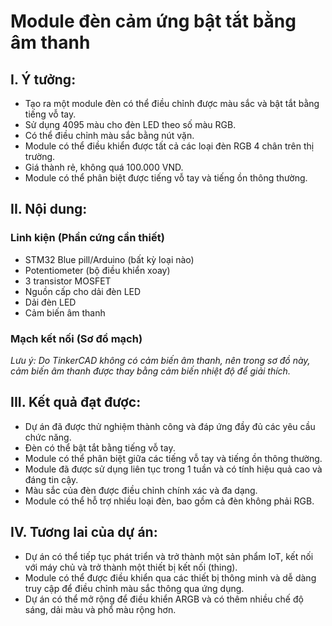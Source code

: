 # Module đèn cảm ứng bật tắt bằng âm thanh

## **I. Ý tưởng:**

* Tạo ra một module đèn có thể điều chỉnh được màu sắc và bật tắt bằng tiếng vỗ tay.
* Sử dụng 4095 màu cho đèn LED theo số màu RGB.
* Có thể điều chỉnh màu sắc bằng nút vặn.
* Module có thể điều khiển được tất cả các loại đèn RGB 4 chân trên thị trường.
* Giá thành rẻ, không quá 100.000 VND.
* Module có thể phân biệt được tiếng vỗ tay và tiếng ồn thông thường.

## **II. Nội dung:**

### Linh kiện (Phần cứng cần thiết)

* STM32 Blue pill/Arduino (bất kỳ loại nào)
* Potentiometer (bộ điều khiển xoay)
* 3 transistor MOSFET
* Nguồn cấp cho dải đèn LED
* Dải đèn LED
* Cảm biến âm thanh

### Mạch kết nối (Sơ đồ mạch)

_Lưu ý: Do TinkerCAD không có cảm biến âm thanh, nên trong sơ đồ này, cảm biến âm thanh được thay bằng cảm biến nhiệt độ để giải thích._

## **III. Kết quả đạt được:**

* Dự án đã được thử nghiệm thành công và đáp ứng đầy đủ các yêu cầu chức năng.
* Đèn có thể bật tắt bằng tiếng vỗ tay.
* Module có thể phân biệt giữa các tiếng vỗ tay và tiếng ồn thông thường.
* Module đã được sử dụng liên tục trong 1 tuần và có tính hiệu quả cao và đáng tin cậy.
* Màu sắc của đèn được điều chỉnh chính xác và đa dạng.
* Module có thể hỗ trợ nhiều loại đèn, bao gồm cả đèn không phải RGB.

## **IV. Tương lai của dự án:**

* Dự án có thể tiếp tục phát triển và trở thành một sản phẩm IoT, kết nối với máy chủ và trở thành một thiết bị kết nối (thing).
* Module có thể được điều khiển qua các thiết bị thông minh và dễ dàng truy cập để điều chỉnh màu sắc thông qua ứng dụng.
* Dự án có thể mở rộng để điều khiển ARGB và có thêm nhiều chế độ sáng, dải màu và phổ màu rộng hơn.
